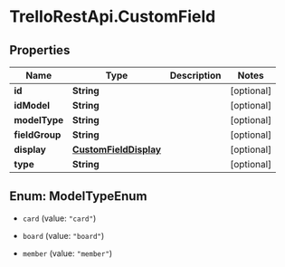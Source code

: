 # TrelloRestApi.CustomField

## Properties

Name | Type | Description | Notes
------------ | ------------- | ------------- | -------------
**id** | **String** |  | [optional] 
**idModel** | **String** |  | [optional] 
**modelType** | **String** |  | [optional] 
**fieldGroup** | **String** |  | [optional] 
**display** | [**CustomFieldDisplay**](CustomFieldDisplay.md) |  | [optional] 
**type** | **String** |  | [optional] 



## Enum: ModelTypeEnum


* `card` (value: `"card"`)

* `board` (value: `"board"`)

* `member` (value: `"member"`)




